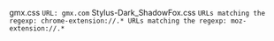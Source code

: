 gmx.css
`
URL: gmx.com
`
Stylus-Dark\_ShadowFox.css
`
URLs matching the regexp: chrome-extension://.*
URLs matching the regexp: moz-extension://.*
`

